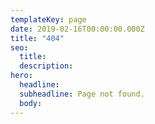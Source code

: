 ```yaml
---
templateKey: page
date: 2019-02-16T00:00:00.000Z
title: "404"
seo:
  title:
  description:
hero:
  headline:
  subheadline: Page not found.
  body:
---
```

